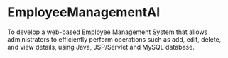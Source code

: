 # EmployeeManagementAI

To develop a web-based Employee Management System that allows administrators to  efficiently  perform operations such as add, edit, delete, and view details, using Java, JSP/Servlet and MySQL database.
